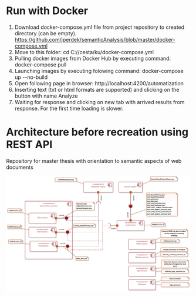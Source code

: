 # Run with Docker

1.    Download docker-compose.yml file from project repository to created directory (can be empty).
   https://github.com/jperdek/semanticAnalysis/blob/master/docker-compose.yml
3.    Move to this folder:
  cd C://cesta/ku/docker-compose.yml
3.    Pulling docker images from Docker Hub by executing command:
  docker-compose pull
4.    Launching images by executing folowing command:
  docker-compose up --no-build
5.    Open following page in browser:
  http://localhost:4200/automatization
6.    Inserting text (txt or html formats are supported) and clicking on the button with name Analyze
7.    Waiting for response and clicking on new tab with arrived results from response. For the first time loading is slower.


# Architecture before recreation using REST API
Repository for master thesis with orientation to semantic aspects of web documents


![Architecture](architektura.png)

